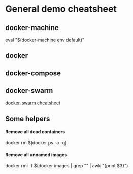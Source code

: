 
# General demo cheatsheet

## docker-machine
eval "$(docker-machine env default)"


## docker


## docker-compose

## docker-swarm

[docker-swarm cheatsheet](docker-swarm/cheatsheet.md)

## Some helpers

#### Remove all dead containers
docker rm $(docker ps -a -q)

#### Remove all unnamed images
docker rmi -f $(docker images | grep "<none>" | awk "{print \$3}")

#### 
